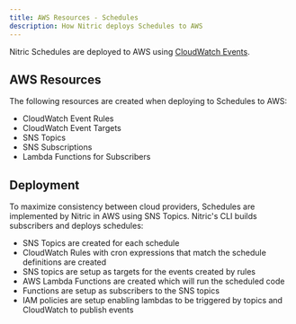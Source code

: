 ```yaml
---
title: AWS Resources - Schedules
description: How Nitric deploys Schedules to AWS
---
```


Nitric Schedules are deployed to AWS using [CloudWatch Events](https://docs.aws.amazon.com/AmazonCloudWatch/latest/events/WhatIsCloudWatchEvents.html).

## AWS Resources

The following resources are created when deploying to Schedules to AWS:

- CloudWatch Event Rules
- CloudWatch Event Targets
- SNS Topics
- SNS Subscriptions
- Lambda Functions for Subscribers

## Deployment

To maximize consistency between cloud providers, Schedules are implemented by Nitric in AWS using SNS Topics. Nitric's CLI builds subscribers and deploys schedules:

- SNS Topics are created for each schedule
- CloudWatch Rules with cron expressions that match the schedule definitions are created
- SNS topics are setup as targets for the events created by rules
- AWS Lambda Functions are created which will run the scheduled code
- Functions are setup as subscribers to the SNS topics
- IAM policies are setup enabling lambdas to be triggered by topics and CloudWatch to publish events
